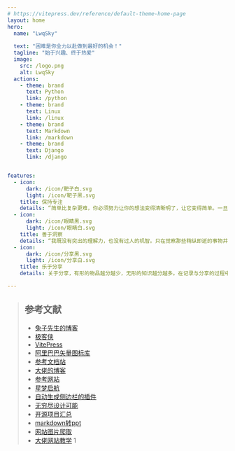 ```yaml
---
# https://vitepress.dev/reference/default-theme-home-page
layout: home
hero:
  name: "LwqSky"
  
  text: "困难是你全力以赴做到最好的机会！"
  tagline: "始于兴趣、终于热爱"
  image:
    src: /logo.png
    alt: LwqSky
  actions:
    - theme: brand
      text: Python
      link: /python
    - theme: brand
      text: Linux
      link: /linux
    - theme: brand
      text: Markdown
      link: /markdown
    - theme: brand
      text: Django
      link: /django


features:
  - icon: 
      dark: /icon/靶子白.svg
      light: /icon/靶子黑.svg
    title: 保持专注
    details: “简单比复杂更难，你必须努力让你的想法变得清晰明了，让它变得简单。一旦你做到了简单，你就能搬动大山。” -- 乔布斯
  - icon: 
      dark: /icon/眼睛黑.svg
      light: /icon/眼睛白.svg
    title: 善于洞察
    details: “我既没有突出的理解力，也没有过人的机智。只在觉察那些稍纵即逝的事物并对其进行精细观察的能力上，我可能在普通人之上。” -- 达尔文
  - icon: 
      dark: /icon/分享黑.svg
      light: /icon/分享白.svg
    title: 乐于分享
    details: 关于分享，有形的物品越分越少，无形的知识越分越多。在记录与分享的过程中, 梳理所学, 交流所得, 必有所获。

---
```


>## 参考文献
>- [ 兔子先生的博客 ](https://segmentfault.com/a/1190000045316623)
>- [极客侠](https://docs.geeksman.com/)
>- [VitePress](https://vitepress.dev/zh/)
>- [阿里巴巴矢量图标库](https://www.iconfont.cn/)
>- [参考文档站](https://docs.zhengxinonly.com/)
>- [大佬的博客](https://theme.sugarat.top/)
>- [参考网站](https://graython.us.kg/#/home)
>- [星梦启航](https://cpython666.github.io/%E5%A5%BD%E6%96%87%E6%8E%A8%E8%8D%90/%E7%A8%8B%E5%BA%8F%E5%91%98%E8%84%B1%E5%8D%95%E6%8C%87%E5%8D%97.html)
>- [自动生成侧边栏的插件](https://github.com/luciozhang/vitepress-plugin-autobar)
>- [无穷尽设计可能](https://www.seeseed.com/)
>- [开源项目汇总](https://hellogithub.com/?sort_by=featured&rank_by=yearly&tid=all)
>- [markdown转ppt](https://cn.sli.dev/)
>- [网站图片爬取](https://extract.pics/)
>- [大佬网站教学](https://vitepress.yiov.top/)
1
<br>


